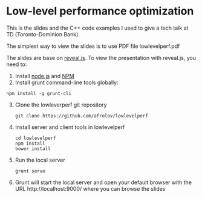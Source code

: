 # Low-level performance optimization

This is the slides and the C++ code examples I used to give a tech talk at TD
(Toronto-Dominion Bank).

The simplest way to view the slides is to use PDF file lowlevelperf.pdf

The slides are base on [reveal.js](http://lab.hakim.se/reveal-js/#/). 
To view the presentation with reveal.js, you need to: 
1. Install [node.js](https://nodejs.org/en/) and [NPM](https://www.npmjs.com/)
2. Install grunt command-line tools globally:
  ````
  npm install -g grunt-cli
  ````
3. Clone the lowleverperf git repository
   ````
   git clone https://github.com/afrolov/lowlevelperf
   ````
3. Install server and client tools in lowlevelperf
   ````
   cd lowlevelperf
   npm install
   bower install
   ````
4. Run the local server
   ````
   grunt serve
   ````

5. Grunt will start the local server and open your default browser with the URL
   http://localhost:9000/ where you can browse the slides
